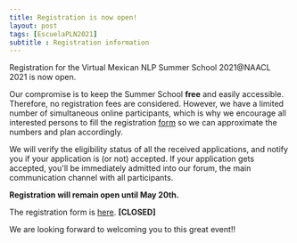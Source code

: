 ```yaml
---
title: Registration is now open!
layout: post
tags: [EscuelaPLN2021]
subtitle : Registration information
---
```


Registration for the Virtual Mexican NLP Summer School 2021@NAACL 2021 is now open.

Our compromise is to keep the Summer School **free** and easily accessible. Therefore, no registration fees are considered. However, we have a limited number of simultaneous online participants, which is why we encourage all interested persons to fill the registration <a href="https://forms.gle/xaXRanSDykqdM2UdA" target="_blank">form</a> so we can approximate the numbers and plan accordingly.  

We will verify the eligibility status of all the received applications, and notify you if your application is (or not) accepted. If your application gets accepted, you'll be immediately admitted into our forum, the main communication channel with all participants.  

**Registration will remain open until May 20th.**

The registration form is <a href="https://forms.gle/xaXRanSDykqdM2UdA" target="_blank">here</a>. **[CLOSED]**

We are looking forward to welcoming you to this great event!!
